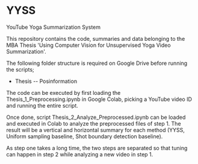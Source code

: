 # YYSS
YouTube Yoga Summarization System

This repository contains the code, summaries and data belonging to the MBA Thesis 'Using Computer Vision for Unsupervised
Yoga Video Summarization'. 

The following folder structure is required on Google Drive before running the scripts;
 - Thesis
 -- Posinformation

The code can be executed by first loading the Thesis_1_Preprocessing.ipynb in Google Colab, picking a YouTube video ID and running the entire script.

Once done, script Thesis_2_Analyze_Preprocessed.ipynb can be loaded and executed in Colab to analyze the preprocessed files of step 1. The result will be a vertical and horizontal summary for each method (YYSS, Uniform sampling baseline, Shot boundary detection baseline).

As step one takes a long time, the two steps are separated so that tuning can happen in step 2 while analyzing a new video in step 1.
